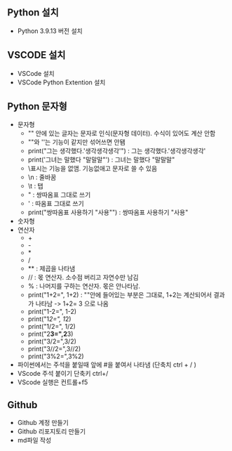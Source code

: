 ## Python 설치
- Python 3.9.13 버전 설치
## VSCODE 설치
- VSCode 설치
- VSCode Python Extention 설치
## Python 문자형
- 문자형
  - "" 안에 있는 글자는 문자로 인식(문자형 데이터). 수식이 있어도 계산 안함
  - ""와 ''는 기능이 같지만 섞어쓰면 안됌
  - print("그는 생각했다.'생각생각생각'") : 그는 생각했다.'생각생각생각'
  - print('그녀는 말했다 "말말말"') : 그녀는 말했다 "말말말"
  - \표시는 기능을 없앰. 기능없애고 문자로 쓸 수 있음
  - \n : 줄바꿈
  - \t : 탭
  - \" : 쌍따옴표 그대로 쓰기
  - \' : 따옴표 그대로 쓰기
  - print("쌍따옴표 사용하기 \"사용\"") : 쌍따옴표 사용하기 "사용"
- 숫자형
- 연산자
  - \+
  - \-
  - \*
  - /
  - \*\* : 제곱을 나타냄
  - // : 몫 연산자. 소수점 버리고 자연수만 남김
  - % : 나머지를 구하는 연산자. 몫은 안나타남.
  - print("1+2=", 1+2) : ""안에 들어있는 부분은 그대로, 1+2는 계산되어서 결과가 나타남 -> 1+2=  3  으로 나옴
  - print("1-2=", 1-2)
  - print("1*2=", 1*2)
  - print("1/2=", 1/2)
  - print("2**3=",2**3)
  - print("3/2=",3/2)
  - print("3//2=",3//2)
  - print("3%2=",3%2)
- 파이썬에서는 주석을 붙일때 앞에 #을 붙여서 나타냄 (단축치 ctrl + / )
 - VScode 주석 붙이기 단축키 ctrl+/
 - VScode 실행은 컨트롤+f5
## Github
- Github 계정 만들기
- Github 리포지토리 만들기
- md파일 작성
